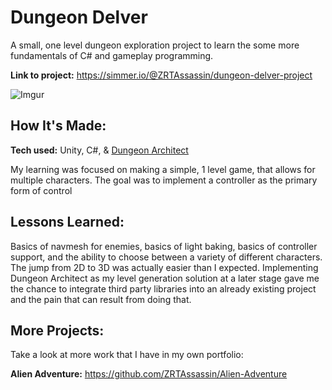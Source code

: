 # Dungeon Delver
A small, one level dungeon exploration project to learn the some more fundamentals of C# and gameplay programming. 

**Link to project:** https://simmer.io/@ZRTAssassin/dungeon-delver-project

![Imgur](https://imgur.com/e0trhjp.jpg)

## How It's Made:

**Tech used:** Unity, C#, & [Dungeon Architect](https://assetstore.unity.com/packages/tools/utilities/dungeon-architect-53895)

My learning was focused on making a simple, 1 level game, that allows for multiple characters. The goal was to implement a controller as the primary form of control

## Lessons Learned:

Basics of navmesh for enemies, basics of light baking, basics of controller support, and the ability to choose between a variety of different characters. The jump from 2D to 3D was actually easier than I expected. Implementing Dungeon Architect as my level generation solution at a later stage gave me the chance to integrate third party libraries into an already existing project and the pain that can result from doing that. 

## More Projects:
Take a look at more work that I have in my own portfolio:

**Alien Adventure:** https://github.com/ZRTAssassin/Alien-Adventure

